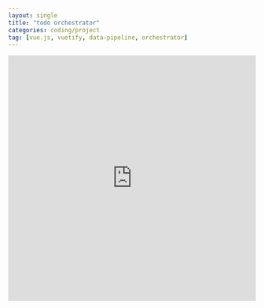 ```yaml
---
layout: single
title: "todo orchestrator"
categories: coding/project
tag: [vue.js, vuetify, data-pipeline, orchestrator]
---
```


<iframe src="https://dhx515.github.io/projects/todo_orchestrator/index.html" width="100%" height="500" frameborder="0">
  이 브라우저는 iframe을 지원하지 않습니다.
</iframe>